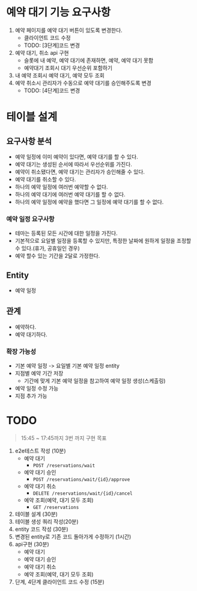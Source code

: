 # 예약 대기 기능 요구사항

1. 예약 페이지를 예약 대기 버튼이 있도록 변경한다.
    - 클라이언트 코드 수정
    - TODO: [3단계]코드 변경
2. 예약 대기, 취소 api 구현
    - 슬롯에 내 예약, 예약 대기에 존재하면, 예약, 예약 대기 못함
    - 예약대기 조회시 대기 우선순위 포함하기
3. 내 예약 조회시 예약 대기, 예약 모두 조회
4. 예약 취소시 관리자가 수동으로 예약 대기를 승인해주도록 변경
    - TODO: [4단계]코드 변경

# 테이블 설계

## 요구사항 분석

- 예약 일정에 이미 예약이 있다면, 예약 대기를 할 수 있다.
- 예약 대기는 생성된 순서에 따라서 우선순위를 가진다.
- 예약이 취소됐다면, 예약 대기는 관리자가 승인해줄 수 있다.
- 예약 대기를 취소할 수 있다.
- 하나의 예약 일정에 여러번 예약할 수 없다.
- 하나의 예약 대기에 여러번 예약 대기를 할 수 없다.
- 하나의 예약 일정에 예약을 했다면 그 일정에 예약 대기를 할 수 없다.

### 예약 일정 요구사항

- 테마는 등록된 모든 시간에 대한 일정을 가진다.
- 기본적으로 요일별 일정을 등록할 수 있지만, 특정한 날짜에 원하게 일정을 조정할 수 있다.(휴가, 공휴일인 경우)
- 예약 할수 있는 기간을 2달로 가정한다.

## Entity

- 예약 일정

## 관계

- 예약하다.
- 예약 대기하다.

### 확장 가능성

- 기본 예약 일정 -> 요일별 기본 예약 일정 entity
- 지점별 예약 기간 저장
    - 기간에 맞게 기본 예약 일정을 참고하여 예약 일정 생성(스케출링)
- 예약 일정 수정 가능
- 지점 추가 가능

# TODO

> 15:45 ~ 17:45까지 3번 까지 구현 목표

1. e2e테스트 작성 (10분)
    - 예약 대기
        - `POST /reservations/wait`
    - 예약 대기 승인
        - `POST /reservations/wait/{id}/approve`
    - 예약 대기 취소
        - `DELETE /reservations/wait/{id}/cancel`
    - 예약 조회(예약, 대기 모두 조회)
        - `GET /reservations`
2. 테이블 설계 (30분)
3. 테이블 생성 쿼리 작성(20분)
4. entity 코드 작성 (30분)
5. 변경된 entity로 기존 코드 돌아가게 수정하기 (1시간)
6. api구현 (30분)
    - 예약 대기
    - 예약 대기 승인
    - 예약 대기 취소
    - 예약 조회(예약, 대기 모두 조회)
7. 단계, 4단계 클라이언트 코드 수정 (15분)
